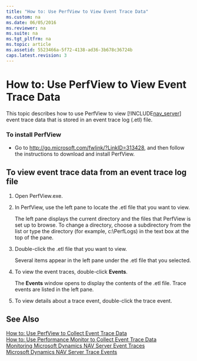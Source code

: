 ```yaml
---
title: "How to: Use PerfView to View Event Trace Data"
ms.custom: na
ms.date: 06/05/2016
ms.reviewer: na
ms.suite: na
ms.tgt_pltfrm: na
ms.topic: article
ms.assetid: 5523466a-5f72-4138-ad36-3b678c36724b
caps.latest.revision: 3
---
```

# How to: Use PerfView to View Event Trace Data
This topic describes how to use PerfView to view [!INCLUDE[nav_server](includes/nav_server_md.md)] event trace data that is stored in an event trace log \(.etl\) file.  
  
### To install PerfView  
  
-   Go to [http:\/\/go.microsoft.com\/fwlink\/?LinkID\=313428](http://go.microsoft.com/fwlink/?LinkID=313428), and then follow the instructions to download and install PerfView.  
  
##  <a name="ViewDataPerfView"></a> To view event trace data from an event trace log file  
  
1.  Open PerfView.exe.  
  
2.  In PerfView, use the left pane to locate the .etl file that you want to view.  
  
     The left pane displays the current directory and the files that PerfView is set up to browse. To change a directory, choose a subdirectory from the list or type the directory \(for example, c:\\PerfLogs\) in the text box at the top of the pane.  
  
3.  Double\-click the .etl file that you want to view.  
  
     Several items appear in the left pane under the .etl file that you selected.  
  
4.  To view the event traces, double\-click **Events**.  
  
     The **Events** window opens to display the contents of the .etl file. Trace events are listed in the left pane.  
  
5.  To view details about a trace event, double\-click the trace event.  
  
## See Also  
 [How to: Use PerfView to Collect Event Trace Data](../Topic/How%20to:%20Use%20PerfView%20to%20Collect%20Event%20Trace%20Data.md)   
 [How to: Use Performance Monitor to Collect Event Trace Data](../Topic/How%20to:%20Use%20Performance%20Monitor%20to%20Collect%20Event%20Trace%20Data.md)   
 [Monitoring Microsoft Dynamics NAV Server Event Traces](Monitoring-Microsoft-Dynamics-NAV-Server-Event-Traces.md)   
 [Microsoft Dynamics NAV Server Trace Events](Microsoft-Dynamics-NAV-Server-Trace-Events.md)